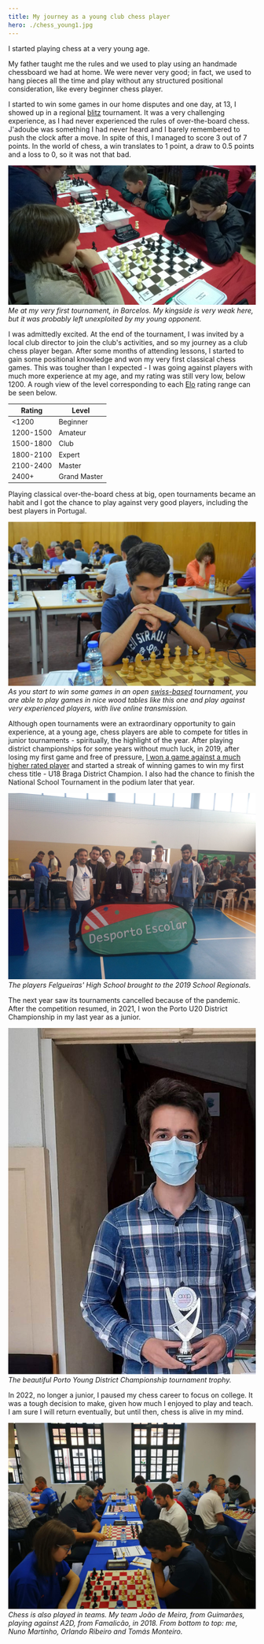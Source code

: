 ```yaml
---
title: My journey as a young club chess player
hero: ./chess_young1.jpg
---
```


I started playing chess at a very young age.

My father taught me the rules and we used to play using an handmade chessboard we had at home. We were never very good; in fact, we used to hang pieces all the time and play without any structured positional consideration, like every beginner chess player.

I started to win some games in our home disputes and one day, at 13, I showed up in a regional [blitz](https://en.wikipedia.org/wiki/Fast_chess) tournament. It was a very challenging experience, as I had never experienced the rules of over-the-board chess. J'adoube was something I had never heard and I barely remembered to push the clock after a move. In spite of this, I managed to score 3 out of 7 points. In the world of chess, a win translates to 1 point, a draw to 0.5 points and a loss to 0, so it was not that bad.

![](chess_young1.jpg)
*Me at my very first tournament, in Barcelos. My kingside is very weak here, but it was probably left unexploited by my young opponent.*

I was admittedly excited. At the end of the tournament, I was invited by a local club director to join the club's activities, and so my journey as a club chess player began. After some months of attending lessons, I started to gain some positional knowledge and won my very first classical chess games. This was tougher than I expected - I was going against players with much more experience at my age, and my rating was still very low, below 1200. A rough view of the level corresponding to each [Elo](https://en.wikipedia.org/wiki/Elo_rating_system) rating range can be seen below.

| Rating    | Level        |
|-----------|--------------|
| <1200     | Beginner     |
| 1200-1500 | Amateur      |
| 1500-1800 | Club         |
| 1800-2100 | Expert       |
| 2100-2400 | Master       |
| 2400+     | Grand Master |

Playing classical over-the-board chess at big, open tournaments became an habit and I got the chance to play against very good players, including the best players in Portugal.

![](chess_open.jpg)
*As you start to win some games in an open [swiss-based](https://en.wikipedia.org/wiki/Swiss-system_tournament) tournament, you are able to play games in nice wood tables like this one and play against very experienced players, with live online transmission.*

Although open tournaments were an extraordinary opportunity to gain experience, at a young age, chess players are able to compete for titles in junior tournaments - spiritually, the highlight of the year. After playing district championships for some years without much luck, in 2019, after losing my first game and free of pressure, [I won a game against a much higher rated player](/chess/2019-03-03_in%C3%AAs_silva_) and started a streak of winning games to win my first chess title - U18 Braga District Champion. I also had the chance to finish the National School Tournament in the podium later that year.

![](chess_school.jpg)
*The players Felgueiras' High School brought to the 2019 School Regionals.*

The next year saw its tournaments cancelled because of the pandemic. After the competition resumed, in 2021, I won the Porto U20 District Championship in my last year as a junior.

![](chess_u20_trophy.jpg)
*The beautiful Porto Young District Championship tournament trophy.*

In 2022, no longer a junior, I paused my chess career to focus on college. It was a tough decision to make, given how much I enjoyed to play and teach. I am sure I will return eventually, but until then, chess is alive in my mind.

![](chess_team.jpg)
*Chess is also played in teams. My team João de Meira, from Guimarães, playing against A2D, from Famalicão, in 2018. From bottom to top: me, Nuno Martinho, Orlando Ribeiro and Tomás Monteiro.*
